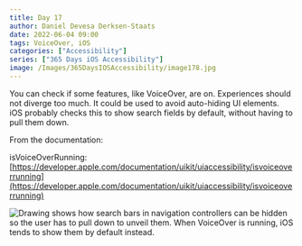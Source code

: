 ```yaml
---
title: Day 17
author: Daniel Devesa Derksen-Staats
date: 2022-06-04 09:00
tags: VoiceOver, iOS
categories: ["Accessibility"]
series: ["365 Days iOS Accessibility"]
image: /Images/365DaysIOSAccessibility/image178.jpg
---
```


You can check if some features, like VoiceOver, are on. Experiences should not diverge too much. It could be used to avoid auto-hiding UI elements. iOS probably checks this to show search fields by default, without having to pull them down.  

From the documentation:

isVoiceOverRunning: [https://developer.apple.com/documentation/uikit/uiaccessibility/isvoiceoverrunning](https://developer.apple.com/documentation/uikit/uiaccessibility/isvoiceoverrunning)

![Drawing shows how search bars in navigation controllers can be hidden so the user has to pull down to unveil them. When VoiceOver is running, iOS tends to show them by default instead. ](/Images/365DaysIOSAccessibility/image178.jpg)



